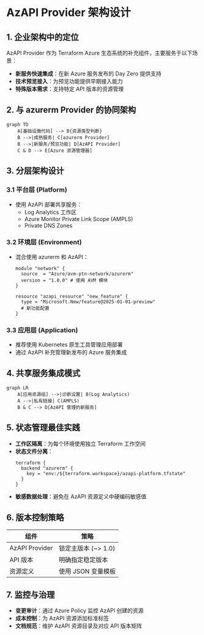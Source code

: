 # AzAPI Provider 架构设计

## 1. 企业架构中的定位

AzAPI Provider 作为 Terraform Azure 生态系统的补充组件，主要服务于以下场景：
- **新服务快速集成**：在新 Azure 服务发布的 Day Zero 提供支持
- **技术预览接入**：为预览功能提供早期接入能力
- **特殊版本需求**：支持特定 API 版本的资源管理

## 2. 与 azurerm Provider 的协同架构

```mermaid
graph TD
    A[基础设施代码] --> B{资源类型判断}
    B -->|成熟服务| C[azurerm Provider]
    B -->|新服务/预览功能| D[AzAPI Provider]
    C & D --> E[Azure 资源管理器]
```

## 3. 分层架构设计

### 3.1 平台层 (Platform)
- 使用 AzAPI 部署共享服务：
  - Log Analytics 工作区
  - Azure Monitor Private Link Scope (AMPLS)
  - Private DNS Zones

### 3.2 环境层 (Environment)
- 混合使用 azurerm 和 AzAPI：
  ```hcl
  module "network" {
    source  = "Azure/avm-ptn-network/azurerm"
    version = "1.0.0" # 使用 AVM 模块
  }

  resource "azapi_resource" "new_feature" {
    type = "Microsoft.New/feature@2025-01-01-preview"
    # 新功能配置
  }
  ```

### 3.3 应用层 (Application)
- 推荐使用 Kubernetes 原生工具管理应用部署
- 通过 AzAPI 补充管理新发布的 Azure 服务集成

## 4. 共享服务集成模式

```mermaid
graph LR
    A[应用资源组] -->|诊断设置| B(Log Analytics)
    A -->|私有链接| C(AMPLS)
    B & C --> D[AzAPI 管理的新服务]
```

## 5. 状态管理最佳实践

- **工作区隔离**：为每个环境使用独立 Terraform 工作空间
- **状态文件分离**：
  ```hcl
  terraform {
    backend "azurerm" {
      key = "env:/${terraform.workspace}/azapi-platform.tfstate"
    }
  }
  ```
- **敏感数据处理**：避免在 AzAPI 资源定义中硬编码敏感值

## 6. 版本控制策略

| 组件 | 策略 |
|------|------|
| AzAPI Provider | 锁定主版本 (~> 1.0) |
| API 版本 | 明确指定稳定版本 |
| 资源定义 | 使用 JSON 变量模板 |

## 7. 监控与治理

- **变更审计**：通过 Azure Policy 监控 AzAPI 创建的资源
- **成本控制**：为 AzAPI 资源添加标准标签
- **文档规范**：维护 AzAPI 资源目录及对应 API 版本矩阵